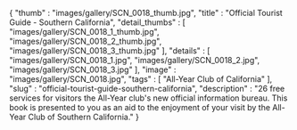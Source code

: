 {
  "thumb" : "images/gallery/SCN_0018_thumb.jpg",
  "title" : "Official Tourist Guide - Southern California",
  "detail_thumbs" : [
                       "images/gallery/SCN_0018_1_thumb.jpg",
                       "images/gallery/SCN_0018_2_thumb.jpg",
                       "images/gallery/SCN_0018_3_thumb.jpg"
                     ],
  "details" : [
                 "images/gallery/SCN_0018_1.jpg",
                 "images/gallery/SCN_0018_2.jpg",
                 "images/gallery/SCN_0018_3.jpg"
               ],
  "image" : "images/gallery/SCN_0018.jpg",
  "tags" : [
              "All-Year Club of California"
            ],
  "slug" : "official-tourist-guide-southern-california",
  "description" : "26 free services for visitors the All-Year club's new official information bureau. This book is presented to you as an aid to the enjoyment of your visit by the All-Year Club of Southern California."
}
